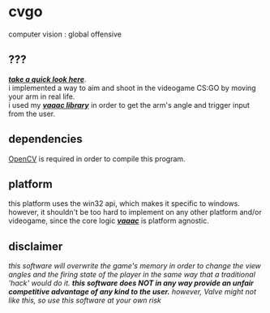 # cvgo
 computer vision : global offensive

## ???
[_**take a quick look here**_](https://youtu.be/YiGEf9hP55E).  
i implemented a way to aim and shoot in the videogame CS:GO by moving your arm in real life.  
i used my [**_vaaac library_**](https://github.com/soybin/vaaac) in order to get the arm's angle and trigger input from the user. 

## dependencies
[OpenCV](https://opencv.org/) is required in order to compile this program.

## platform
this platform uses the win32 api, which makes it specific to windows. however, it shouldn't be too hard to implement on any other platform and/or videogame, since the core logic [__*vaaac*__](https://github.com/soybin/vaaac) is platform agnostic.

## disclaimer
_this software will overwrite the game's memory in order to change the view angles and the firing state of the player in the same way that a traditional 'hack' would do it. **this software does NOT in any way provide an unfair competitive advantage of any kind to the user.** however, Valve might not like this, so use this software at your own risk_
